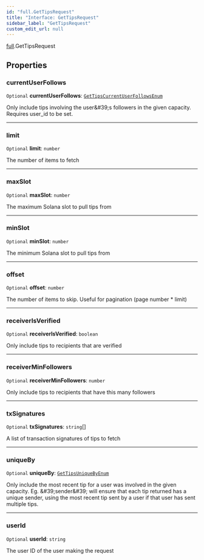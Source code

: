 ```yaml
---
id: "full.GetTipsRequest"
title: "Interface: GetTipsRequest"
sidebar_label: "GetTipsRequest"
custom_edit_url: null
---
```


[full](../namespaces/full.md).GetTipsRequest

## Properties

### currentUserFollows

 `Optional` **currentUserFollows**: [`GetTipsCurrentUserFollowsEnum`](../enums/full.GetTipsCurrentUserFollowsEnum.md)

Only include tips involving the user\&#39;s followers in the given capacity. Requires user_id to be set.

___

### limit

 `Optional` **limit**: `number`

The number of items to fetch

___

### maxSlot

 `Optional` **maxSlot**: `number`

The maximum Solana slot to pull tips from

___

### minSlot

 `Optional` **minSlot**: `number`

The minimum Solana slot to pull tips from

___

### offset

 `Optional` **offset**: `number`

The number of items to skip. Useful for pagination (page number * limit)

___

### receiverIsVerified

 `Optional` **receiverIsVerified**: `boolean`

Only include tips to recipients that are verified

___

### receiverMinFollowers

 `Optional` **receiverMinFollowers**: `number`

Only include tips to recipients that have this many followers

___

### txSignatures

 `Optional` **txSignatures**: `string`[]

A list of transaction signatures of tips to fetch

___

### uniqueBy

 `Optional` **uniqueBy**: [`GetTipsUniqueByEnum`](../enums/full.GetTipsUniqueByEnum.md)

Only include the most recent tip for a user was involved in the given capacity.  Eg. \&#39;sender\&#39; will ensure that each tip returned has a unique sender, using the most recent tip sent by a user if that user has sent multiple tips.

___

### userId

 `Optional` **userId**: `string`

The user ID of the user making the request
